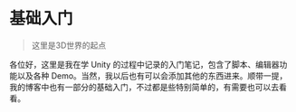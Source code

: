 # 基础入门

> 这里是3D世界的起点

各位好，这里是我在学 Unity 的过程中记录的入门笔记，包含了脚本、编辑器功能以及各种 Demo。当然，我以后也有可以会添加其他的东西进来。顺带一提，我的博客中也有一部分的基础入门，不过都是些特别简单的，有需要也可以去看看。
